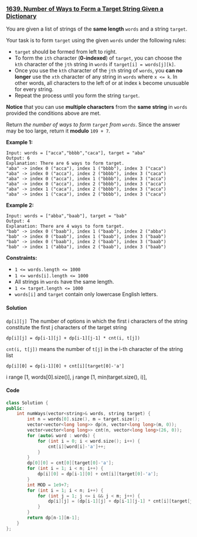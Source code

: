 ### [1639. Number of Ways to Form a Target String Given a Dictionary](https://leetcode.com/problems/number-of-ways-to-form-a-target-string-given-a-dictionary/)

You are given a list of strings of the **same length** `words` and a string `target`.

Your task is to form `target` using the given `words` under the following rules:

- `target` should be formed from left to right.
- To form the `ith` character (**0-indexed**) of `target`, you can choose the `kth` character of the `jth` string in `words` if `target[i] = words[j][k]`.
- Once you use the `kth` character of the `jth` string of `words`, you **can no longer** use the `xth` character of any string in `words` where `x <= k`. In other words, all characters to the left of or at index `k` become unusuable for every string.
- Repeat the process until you form the string `target`.

**Notice** that you can use **multiple characters** from the **same string** in `words` provided the conditions above are met.

Return *the number of ways to form `target` from `words`*. Since the answer may be too large, return it **modulo** `109 + 7`.

 

**Example 1:**

```
Input: words = ["acca","bbbb","caca"], target = "aba"
Output: 6
Explanation: There are 6 ways to form target.
"aba" -> index 0 ("acca"), index 1 ("bbbb"), index 3 ("caca")
"aba" -> index 0 ("acca"), index 2 ("bbbb"), index 3 ("caca")
"aba" -> index 0 ("acca"), index 1 ("bbbb"), index 3 ("acca")
"aba" -> index 0 ("acca"), index 2 ("bbbb"), index 3 ("acca")
"aba" -> index 1 ("caca"), index 2 ("bbbb"), index 3 ("acca")
"aba" -> index 1 ("caca"), index 2 ("bbbb"), index 3 ("caca")
```

**Example 2:**

```
Input: words = ["abba","baab"], target = "bab"
Output: 4
Explanation: There are 4 ways to form target.
"bab" -> index 0 ("baab"), index 1 ("baab"), index 2 ("abba")
"bab" -> index 0 ("baab"), index 1 ("baab"), index 3 ("baab")
"bab" -> index 0 ("baab"), index 2 ("baab"), index 3 ("baab")
"bab" -> index 1 ("abba"), index 2 ("baab"), index 3 ("baab")
```

 

**Constraints:**

- `1 <= words.length <= 1000`
- `1 <= words[i].length <= 1000`
- All strings in `words` have the same length.
- `1 <= target.length <= 1000`
- `words[i]` and `target` contain only lowercase English letters.

#### Solution

`dp[i][j] `The number of options in which the first i characters of the string constitute the first j characters of the target string

`dp[i][j] = dp[i-1][j] + dp[i-1][j-1] * cnt(i, t[j])`

`cnt(i, t[j])` means the number of `t[j]` in the i-th character of the string list

`dp[i][0] = dp[i-1][0] + cnt[i][target[0]-'a']`

i range [1, words[0].size()], j range [1, min(target.size(), i)], 

#### Code

```c++
class Solution {
public:
    int numWays(vector<string>& words, string target) {
        int n = words[0].size(), m = target.size();
        vector<vector<long long>> dp(n, vector<long long>(m, 0));
        vector<vector<long long>> cnt(n, vector<long long>(26, 0));
        for (auto& word : words) {
            for (int i = 0; i < word.size(); i++) {
                cnt[i][word[i]-'a']++;
            }
        }
        dp[0][0] = cnt[0][target[0]-'a'];
        for (int i = 1; i < n; i++) {
            dp[i][0] = dp[i-1][0] + cnt[i][target[0]-'a'];
        }
        int MOD = 1e9+7;
        for (int i = 1; i < n; i++) {
            for (int j = 1; j <= i && j < m; j++) {
                dp[i][j] = (dp[i-1][j] + dp[i-1][j-1] * cnt[i][target[j]-'a']%MOD) % MOD;
            }
        }
        return dp[n-1][m-1];
    }
};
```



